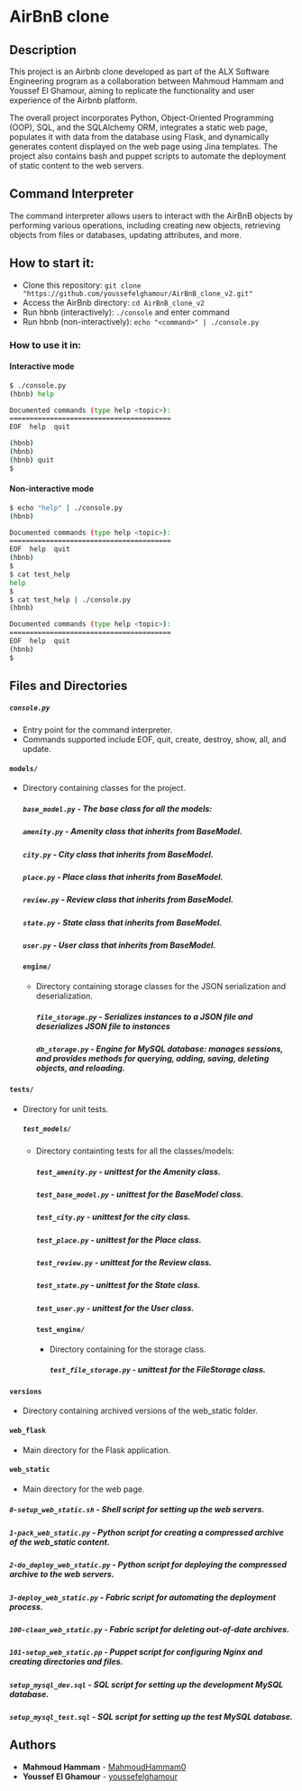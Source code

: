 # AirBnB clone

## Description
This project is an Airbnb clone developed as part of the ALX Software Engineering program as a collaboration between Mahmoud Hammam and Youssef El Ghamour, aiming to replicate the functionality and user experience of the Airbnb platform.

The overall project incorporates Python, Object-Oriented Programming (OOP), SQL, and the SQLAlchemy ORM, integrates a static web page, populates it with data from the database using  Flask, and dynamically generates content displayed on the web page using Jina templates. The project also contains bash and puppet scripts to automate the deployment of static content to the web servers.

## Command Interpreter
The command interpreter allows users to interact with the AirBnB objects by performing various operations, including creating new objects, retrieving objects from files or databases, updating attributes, and more.

## How to start it:
* Clone this repository: `git clone "https://github.com/youssefelghamour/AirBnB_clone_v2.git"`
* Access the AirBnb directory: `cd AirBnB_clone_v2`
* Run hbnb (interactively): `./console` and enter command
* Run hbnb (non-interactively): `echo "<command>" | ./console.py`

### How to use it in:
#### Interactive mode
```bash
$ ./console.py
(hbnb) help

Documented commands (type help <topic>):
========================================
EOF  help  quit

(hbnb) 
(hbnb) 
(hbnb) quit
$
```

#### Non-interactive mode
```bash
$ echo "help" | ./console.py
(hbnb)

Documented commands (type help <topic>):
========================================
EOF  help  quit
(hbnb)
$
$ cat test_help
help
$
$ cat test_help | ./console.py
(hbnb)

Documented commands (type help <topic>):
========================================
EOF  help  quit
(hbnb)
$
```

## Files and Directories
##### `console.py`
- Entry point for the command interpreter.
- Commands supported include EOF, quit, create, destroy, show, all, and update.

#### `models/`
- Directory containing classes for the project.

  ##### `base_model.py` - The base class for all the models:
  ##### `amenity.py` - Amenity class that inherits from BaseModel.
  ##### `city.py` - City class that inherits from BaseModel.
  ##### `place.py` - Place class that inherits from BaseModel.
  ##### `review.py` - Review class that inherits from BaseModel.
  ##### `state.py` - State class that inherits from BaseModel.
  ##### `user.py` - User class that inherits from BaseModel.

  #### `engine/`
  - Directory containing storage classes for the JSON serialization and deserialization.

    ##### `file_storage.py` - Serializes instances to a JSON file and deserializes JSON file to instances
    ##### `db_storage.py` - Engine for MySQL database: manages sessions, and provides methods for querying, adding, saving, deleting objects, and reloading.

#### `tests/`
- Directory for unit tests.

  ##### `test_models/`
  - Directory containting tests for all the classes/models:

    ##### `test_amenity.py` - unittest for the Amenity class.
    ##### `test_base_model.py` - unittest for the BaseModel class.
    ##### `test_city.py` - unittest for the city class.
    ##### `test_place.py` - unittest for the Place class.
    ##### `test_review.py` - unittest for the Review class.
    ##### `test_state.py` - unittest for the State class.
    ##### `test_user.py` - unittest for the User class.

    #### `test_engine/`
    - Directory containing for the storage class.

      ##### `test_file_storage.py` - unittest for the FileStorage class.

#### `versions`
- Directory containing archived versions of the web_static folder.

#### `web_flask`
- Main directory for the Flask application.

#### `web_static`
- Main directory for the web page.

##### `0-setup_web_static.sh` - Shell script for setting up the web servers.
##### `1-pack_web_static.py` - Python script for creating a compressed archive of the web_static content.
##### `2-do_deploy_web_static.py` - Python script for deploying the compressed archive to the web servers.
##### `3-deploy_web_static.py` - Fabric script for automating the deployment process.
##### `100-clean_web_static.py` - Fabric script for deleting out-of-date archives.
##### `101-setup_web_static.pp` - Puppet script for configuring Nginx and creating directories and files.
##### `setup_mysql_dev.sql` - SQL script for setting up the development MySQL database.
##### `setup_mysql_test.sql` - SQL script for setting up the test MySQL database.

## Authors
* **Mahmoud Hammam** - [MahmoudHammam0](https://github.com/MahmoudHammam0)
* **Youssef El Ghamour** - [youssefelghamour](https://github.com/youssefelghamour)
